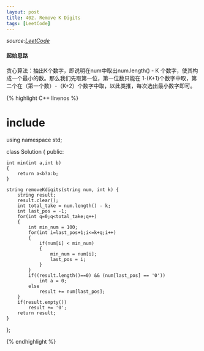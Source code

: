 ```yaml
---
layout: post
title: 402. Remove K Digits
tags: [LeetCode]
---
```


*source:[LeetCode][1]*

#### 起始思路
贪心算法：抽出K个数字，即说明在num中取出num.length() - K 个数字，使其构成一个最小的数。那么我们先取第一位，第一位数只能在 1-(K+1)个数字中取，第二个在（第一个数）-（K+2）个数字中取，以此类推，每次选出最小数字即可。

{% highlight C++ linenos %}
# include<iostream>
using namespace std;

class Solution {
public:

	int min(int a,int b)
	{
	    return a<b?a:b;
	}
	
	string removeKdigits(string num, int k) {
	    string result;
	    result.clear();
	    int total_take = num.length() - k;
	    int last_pos = -1; 
	    for(int q=0;q<total_take;q++)
	    {
	        int min_num = 100;
	        for(int i=last_pos+1;i<=k+q;i++)
	        {
	            if(num[i] < min_num)
	            {
	                min_num = num[i];
	                last_pos = i;
	            }
	        }
	        if((result.length()==0) && (num[last_pos] == '0'))
	            int a = 0;
	        else
	            result += num[last_pos];
	    }
	    if(result.empty())
	        result += '0';
	    return result;
	}
};


{% endhighlight %}
 

[1]:	https://leetcode.com/problems/remove-k-digits/#/description